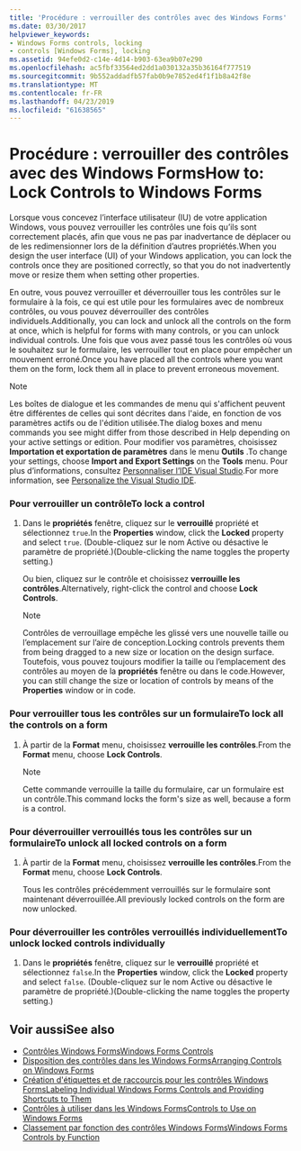```yaml
---
title: 'Procédure : verrouiller des contrôles avec des Windows Forms'
ms.date: 03/30/2017
helpviewer_keywords:
- Windows Forms controls, locking
- controls [Windows Forms], locking
ms.assetid: 94efe0d2-c14e-4d14-b903-63ea9b07e290
ms.openlocfilehash: ac5fbf33564ed2dd1a030132a35b36164f777519
ms.sourcegitcommit: 9b552addadfb57fab0b9e7852ed4f1f1b8a42f8e
ms.translationtype: MT
ms.contentlocale: fr-FR
ms.lasthandoff: 04/23/2019
ms.locfileid: "61638565"
---
```

# <a name="how-to-lock-controls-to-windows-forms"></a><span data-ttu-id="93c34-102">Procédure : verrouiller des contrôles avec des Windows Forms</span><span class="sxs-lookup"><span data-stu-id="93c34-102">How to: Lock Controls to Windows Forms</span></span>
<span data-ttu-id="93c34-103">Lorsque vous concevez l’interface utilisateur (IU) de votre application Windows, vous pouvez verrouiller les contrôles une fois qu’ils sont correctement placés, afin que vous ne pas par inadvertance de déplacer ou de les redimensionner lors de la définition d’autres propriétés.</span><span class="sxs-lookup"><span data-stu-id="93c34-103">When you design the user interface (UI) of your Windows application, you can lock the controls once they are positioned correctly, so that you do not inadvertently move or resize them when setting other properties.</span></span>  
  
 <span data-ttu-id="93c34-104">En outre, vous pouvez verrouiller et déverrouiller tous les contrôles sur le formulaire à la fois, ce qui est utile pour les formulaires avec de nombreux contrôles, ou vous pouvez déverrouiller des contrôles individuels.</span><span class="sxs-lookup"><span data-stu-id="93c34-104">Additionally, you can lock and unlock all the controls on the form at once, which is helpful for forms with many controls, or you can unlock individual controls.</span></span> <span data-ttu-id="93c34-105">Une fois que vous avez passé tous les contrôles où vous le souhaitez sur le formulaire, les verrouiller tout en place pour empêcher un mouvement erroné.</span><span class="sxs-lookup"><span data-stu-id="93c34-105">Once you have placed all the controls where you want them on the form, lock them all in place to prevent erroneous movement.</span></span>  
  
> [!NOTE]
>  <span data-ttu-id="93c34-106">Les boîtes de dialogue et les commandes de menu qui s'affichent peuvent être différentes de celles qui sont décrites dans l'aide, en fonction de vos paramètres actifs ou de l'édition utilisée.</span><span class="sxs-lookup"><span data-stu-id="93c34-106">The dialog boxes and menu commands you see might differ from those described in Help depending on your active settings or edition.</span></span> <span data-ttu-id="93c34-107">Pour modifier vos paramètres, choisissez **Importation et exportation de paramètres** dans le menu **Outils** .</span><span class="sxs-lookup"><span data-stu-id="93c34-107">To change your settings, choose **Import and Export Settings** on the **Tools** menu.</span></span> <span data-ttu-id="93c34-108">Pour plus d’informations, consultez [Personnaliser l’IDE Visual Studio](/visualstudio/ide/personalizing-the-visual-studio-ide).</span><span class="sxs-lookup"><span data-stu-id="93c34-108">For more information, see [Personalize the Visual Studio IDE](/visualstudio/ide/personalizing-the-visual-studio-ide).</span></span>  
  
### <a name="to-lock-a-control"></a><span data-ttu-id="93c34-109">Pour verrouiller un contrôle</span><span class="sxs-lookup"><span data-stu-id="93c34-109">To lock a control</span></span>  
  
1. <span data-ttu-id="93c34-110">Dans le **propriétés** fenêtre, cliquez sur le **verrouillé** propriété et sélectionnez `true`.</span><span class="sxs-lookup"><span data-stu-id="93c34-110">In the **Properties** window, click the **Locked** property and select `true`.</span></span> <span data-ttu-id="93c34-111">(Double-cliquez sur le nom Active ou désactive le paramètre de propriété.)</span><span class="sxs-lookup"><span data-stu-id="93c34-111">(Double-clicking the name toggles the property setting.)</span></span>  
  
     <span data-ttu-id="93c34-112">Ou bien, cliquez sur le contrôle et choisissez **verrouille les contrôles**.</span><span class="sxs-lookup"><span data-stu-id="93c34-112">Alternatively, right-click the control and choose **Lock Controls**.</span></span>  
  
    > [!NOTE]
    >  <span data-ttu-id="93c34-113">Contrôles de verrouillage empêche les glissé vers une nouvelle taille ou l’emplacement sur l’aire de conception.</span><span class="sxs-lookup"><span data-stu-id="93c34-113">Locking controls prevents them from being dragged to a new size or location on the design surface.</span></span> <span data-ttu-id="93c34-114">Toutefois, vous pouvez toujours modifier la taille ou l’emplacement des contrôles au moyen de la **propriétés** fenêtre ou dans le code.</span><span class="sxs-lookup"><span data-stu-id="93c34-114">However, you can still change the size or location of controls by means of the **Properties** window or in code.</span></span>  
  
### <a name="to-lock-all-the-controls-on-a-form"></a><span data-ttu-id="93c34-115">Pour verrouiller tous les contrôles sur un formulaire</span><span class="sxs-lookup"><span data-stu-id="93c34-115">To lock all the controls on a form</span></span>  
  
1. <span data-ttu-id="93c34-116">À partir de la **Format** menu, choisissez **verrouille les contrôles**.</span><span class="sxs-lookup"><span data-stu-id="93c34-116">From the **Format** menu, choose **Lock Controls**.</span></span>  
  
    > [!NOTE]
    >  <span data-ttu-id="93c34-117">Cette commande verrouille la taille du formulaire, car un formulaire est un contrôle.</span><span class="sxs-lookup"><span data-stu-id="93c34-117">This command locks the form's size as well, because a form is a control.</span></span>  
  
### <a name="to-unlock-all-locked-controls-on-a-form"></a><span data-ttu-id="93c34-118">Pour déverrouiller verrouillés tous les contrôles sur un formulaire</span><span class="sxs-lookup"><span data-stu-id="93c34-118">To unlock all locked controls on a form</span></span>  
  
1. <span data-ttu-id="93c34-119">À partir de la **Format** menu, choisissez **verrouille les contrôles**.</span><span class="sxs-lookup"><span data-stu-id="93c34-119">From the **Format** menu, choose **Lock Controls**.</span></span>  
  
     <span data-ttu-id="93c34-120">Tous les contrôles précédemment verrouillés sur le formulaire sont maintenant déverrouillée.</span><span class="sxs-lookup"><span data-stu-id="93c34-120">All previously locked controls on the form are now unlocked.</span></span>  
  
### <a name="to-unlock-locked-controls-individually"></a><span data-ttu-id="93c34-121">Pour déverrouiller les contrôles verrouillés individuellement</span><span class="sxs-lookup"><span data-stu-id="93c34-121">To unlock locked controls individually</span></span>  
  
1. <span data-ttu-id="93c34-122">Dans le **propriétés** fenêtre, cliquez sur le **verrouillé** propriété et sélectionnez `false`.</span><span class="sxs-lookup"><span data-stu-id="93c34-122">In the **Properties** window, click the **Locked** property and select `false`.</span></span> <span data-ttu-id="93c34-123">(Double-cliquez sur le nom Active ou désactive le paramètre de propriété.)</span><span class="sxs-lookup"><span data-stu-id="93c34-123">(Double-clicking the name toggles the property setting.)</span></span>  
  
## <a name="see-also"></a><span data-ttu-id="93c34-124">Voir aussi</span><span class="sxs-lookup"><span data-stu-id="93c34-124">See also</span></span>

- [<span data-ttu-id="93c34-125">Contrôles Windows Forms</span><span class="sxs-lookup"><span data-stu-id="93c34-125">Windows Forms Controls</span></span>](index.md)
- [<span data-ttu-id="93c34-126">Disposition des contrôles dans les Windows Forms</span><span class="sxs-lookup"><span data-stu-id="93c34-126">Arranging Controls on Windows Forms</span></span>](arranging-controls-on-windows-forms.md)
- [<span data-ttu-id="93c34-127">Création d'étiquettes et de raccourcis pour les contrôles Windows Forms</span><span class="sxs-lookup"><span data-stu-id="93c34-127">Labeling Individual Windows Forms Controls and Providing Shortcuts to Them</span></span>](labeling-individual-windows-forms-controls-and-providing-shortcuts-to-them.md)
- [<span data-ttu-id="93c34-128">Contrôles à utiliser dans les Windows Forms</span><span class="sxs-lookup"><span data-stu-id="93c34-128">Controls to Use on Windows Forms</span></span>](controls-to-use-on-windows-forms.md)
- [<span data-ttu-id="93c34-129">Classement par fonction des contrôles Windows Forms</span><span class="sxs-lookup"><span data-stu-id="93c34-129">Windows Forms Controls by Function</span></span>](windows-forms-controls-by-function.md)
